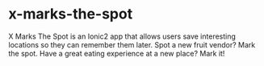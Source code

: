 # x-marks-the-spot
X Marks The Spot is an Ionic2 app that allows users save interesting locations so they can remember them later. Spot a new fruit vendor? Mark the spot. Have a great eating experience at a new place? Mark it!
